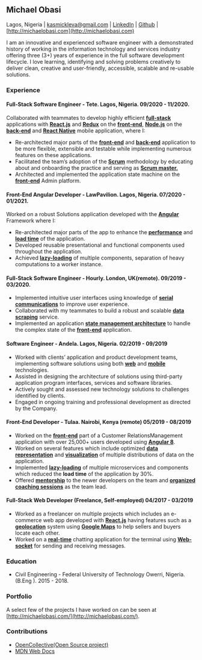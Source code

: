 ## Michael Obasi

Lagos, Nigeria | [kasmickleva@gmail.com](kasmickleva@gmail.com) | [LinkedIn](https://www.linkedin.com/in/michael-obasi-808806140/) | [Github](https://github.com/kleva-j) | [http://michaelobasi.com](http://michaelobasi.com)

I am an innovative and experienced software engineer with a demonstrated history of working in
the information technology and services industry offering three (3+) years of experience in the
full software development lifecycle. I love learning, identifying and solving problems creatively to
deliver clean, creative and user-friendly, accessible, scalable and re-usable solutions.

### Experience

#### **Full-Stack Software Engineer - Tete**. Lagos, Nigeria. 09/2020   - 11/2020.

Collaborated with teammates to develop highly efficient [**full-stack**]() applications with [**React.js**]() and
[**Redux**]() on the [**front-end**](), [**Node.js**]() on the [**back-end**]() and [**React Native**]() mobile application, where I:

- Re-architected major parts of the [**front-end**]() and [**back-end**]() application to be more flexible, extensible
and testable while implementing numerous features on these applications.
- Facilitated the team’s adoption of the [**Scrum**]() methodology by educating about and onboarding the
practice and serving as [**Scrum master.**]()
- Architected and implemented the application state machine on the [**front-end**]() Admin platform.

#### **Front-End Angular Developer - LawPavilion**. Lagos, Nigeria. 07/2020  -  01/2021.

Worked on a robust Solutions application developed with the [**Angular**]() Framework where I:

- Re-architected major parts of the app to enhance the [**performance**]() and [**load time**]() of the application.
- Developed reusable presentational and functional components used throughout the application.
- Achieved [**lazy-loading**]() of multiple components, separation of heavy computations to a worker
instance.

#### **Full-Stack Software Engineer - Hourly**. London, UK(remote). 09/2019  - 03/2020.

- Implemented intuitive user interfaces using knowledge of [**serial communications**]() to improve user
experience.
- Collaborated with my teammates to build a robust and scalable [**data scraping**]() service.
- Implemented an application [**state management architecture**]() to handle the complex state of the
[**front-end**]() application.

#### **Software Engineer - Andela**. Lagos, Nigeria. 02/2019 - 09/2019

- Worked with clients’ application and product development teams, implementing software solutions
using both [**web**]() and [**mobile**]() technologies.
- Assisted in designing the architecture of solutions using third-party application program interfaces,
services and software libraries.
- Actively sought and assessed new technology solutions to challenges identified by clients.
- Engaged in ongoing training and professional development as directed by the Company.


#### **Front-End Developer - Tulaa**. Nairobi, Kenya (remote) 05/2019  - 08/2019

- Worked on the [**front-end**]() part of a Customer RelationsManagement application with over
25,000+ users developed using [**Angular 8**]().
- Worked on several features which include optimized [**data representation**]() and [**visualization**]() of
multiple distributions of data on the application.
- Implemented [**lazy-loading**]() of multiple microservices and components which reduced the **load
time** of the application by 30%.
- Offered [**mentorship**]() to the newer developers on the team and [**organized coaching sessions**]() as
the team lead.

#### **Full-Stack Web Developer (Freelance, Self-employed)** 04/2017  -  03/2019

- Worked as a freelancer on multiple projects which includes an e-commerce web app developed
with [**React.js**]() having features such as a [**geolocation**]() system using [**Google Maps**]() to help sellers
and buyers locate each other.
- Worked on a [**real-time**]() chatting application for the terminal using [**Web-socket**]() for sending and
receiving messages.

### Education

- Civil Engineering - Federal University of Technology Owerri, Nigeria. (B.Eng ). 2015 - 2018.

### Portfolio

A select few of the projects I have worked on can be seen at [http://michaelobasi.com/](http://michaelobasi.com/).

### Contributions

- [OpenCollective(Open Source project)](https://opencollective.com/)
- [MDN Web Docs](https://developer.mozilla.org/en-US/)


